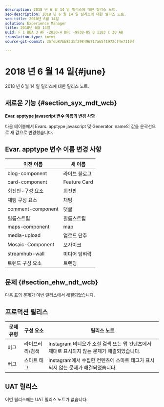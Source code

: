 ```yaml
---
description: 2018 년 6 월 14 일 릴리스에 대한 릴리스 노트.
seo-description: 2018 년 6 월 14 일 릴리스에 대한 릴리스 노트.
seo-title: 2018년 6월 14일
solution: Experience Manager
title: 2018년 6월 14일
uuid: F 1 BBA 3 AF -2020-4 DFC -9938-05 B 1183 C 30 AB
translation-type: tm+mt
source-git-commit: 35feb87bb82d1f298496717a65f1972cf4e71104

---
```



# 2018 년 6 월 14 일{#june}

2018 년 6 월 14 일 릴리스에 대한 릴리스 노트.

## 새로운 기능 {#section_syx_mdt_wcb}

**Evar. apptype javascript 변수 이름의 변경 사항**

다음 테이블에서 Evars. apptype javascript 및 Generator. name의 값을 윤곽선으로 새 값으로 변경했습니다.

## Evar. apptype 변수 이름 변경 사항

| 이전 이름 | 새 이름 |
|---|---|
| blog-component | 라이브 블로그 |
| card-component | Feature Card |
| 회전판-구성 요소 | 회전판 |
| 채팅 구성 요소 | 채팅 |
| comment-component | 댓글 |
| 필름스트립 | 필름스트립 |
| maps-component | map |
| media-upload | 업로드 단추 |
| Mosaic-Component | 모자이크 |
| streamhub-wall | 미디어 담벼락 |
| 트렌드 구성 요소 | 트렌딩 |

## 문제 {#section_ehw_ndt_wcb}

다음 표의 문제가 이번 릴리스에서 해결되었습니다.

## 프로덕션 릴리스

| **문제 유형** | **구성 요소** | **릴리스 노트** |
|---|---|---|
| 버그 | 라이브러리/검색 | Instagram 비디오가 소셜 검색 또는 앱 컨텐츠에서 제대로 표시되지 않는 문제가 해결되었습니다. |
| 버그 | 스마트 태그 | Instagram에서 수집한 컨텐츠에 스마트 태그가 표시되지 않는 문제가 해결되었습니다. |

## UAT 릴리스

이번 릴리스에는 UAT 릴리스 노트가 없습니다.
